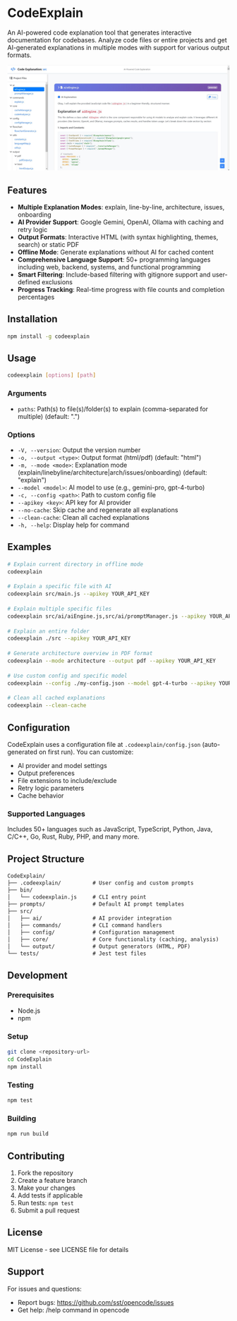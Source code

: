 # CodeExplain

An AI-powered code explanation tool that generates interactive documentation for codebases. Analyze code files or entire projects and get AI-generated explanations in multiple modes with support for various output formats.

![Screenshot](screen.jpg)

## Features

- **Multiple Explanation Modes**: explain, line-by-line, architecture, issues, onboarding
- **AI Provider Support**: Google Gemini, OpenAI, Ollama with caching and retry logic
- **Output Formats**: Interactive HTML (with syntax highlighting, themes, search) or static PDF
- **Offline Mode**: Generate explanations without AI for cached content
- **Comprehensive Language Support**: 50+ programming languages including web, backend, systems, and functional programming
- **Smart Filtering**: Include-based filtering with gitignore support and user-defined exclusions
- **Progress Tracking**: Real-time progress with file counts and completion percentages

## Installation

```bash
npm install -g codeexplain
```

## Usage

```bash
codeexplain [options] [path]
```

### Arguments
- `paths`: Path(s) to file(s)/folder(s) to explain (comma-separated for multiple) (default: ".")

### Options
- `-V, --version`: Output the version number
- `-o, --output <type>`: Output format (html/pdf) (default: "html")
- `-m, --mode <mode>`: Explanation mode (explain/linebyline/architecture|arch/issues/onboarding) (default: "explain")
- `--model <model>`: AI model to use (e.g., gemini-pro, gpt-4-turbo)
- `-c, --config <path>`: Path to custom config file
- `--apikey <key>`: API key for AI provider
- `--no-cache`: Skip cache and regenerate all explanations
- `--clean-cache`: Clean all cached explanations
- `-h, --help`: Display help for command

## Examples

```bash
# Explain current directory in offline mode
codeexplain

# Explain a specific file with AI
codeexplain src/main.js --apikey YOUR_API_KEY

# Explain multiple specific files
codeexplain src/ai/aiEngine.js,src/ai/promptManager.js --apikey YOUR_API_KEY

# Explain an entire folder
codeexplain ./src --apikey YOUR_API_KEY

# Generate architecture overview in PDF format
codeexplain --mode architecture --output pdf --apikey YOUR_API_KEY

# Use custom config and specific model
codeexplain --config ./my-config.json --model gpt-4-turbo --apikey YOUR_API_KEY

# Clean all cached explanations
codeexplain --clean-cache
```

## Configuration

CodeExplain uses a configuration file at `.codeexplain/config.json` (auto-generated on first run). You can customize:

- AI provider and model settings
- Output preferences
- File extensions to include/exclude
- Retry logic parameters
- Cache behavior

### Supported Languages

Includes 50+ languages such as JavaScript, TypeScript, Python, Java, C/C++, Go, Rust, Ruby, PHP, and many more.

## Project Structure

```
CodeExplain/
├── .codeexplain/          # User config and custom prompts
├── bin/
│   └── codeexplain.js     # CLI entry point
├── prompts/               # Default AI prompt templates
├── src/
│   ├── ai/                # AI provider integration
│   ├── commands/          # CLI command handlers
│   ├── config/            # Configuration management
│   ├── core/              # Core functionality (caching, analysis)
│   └── output/            # Output generators (HTML, PDF)
└── tests/                 # Jest test files
```

## Development

### Prerequisites
- Node.js
- npm

### Setup
```bash
git clone <repository-url>
cd CodeExplain
npm install
```

### Testing
```bash
npm test
```

### Building
```bash
npm run build
```

## Contributing

1. Fork the repository
2. Create a feature branch
3. Make your changes
4. Add tests if applicable
5. Run tests: `npm test`
6. Submit a pull request

## License

MIT License - see LICENSE file for details

## Support

For issues and questions:
- Report bugs: https://github.com/sst/opencode/issues
- Get help: /help command in opencode
